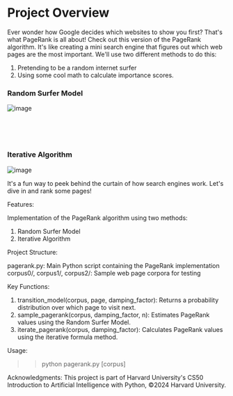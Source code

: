 <h1 align="left">Project Overview </h1>


<p align="left">Ever wonder how Google decides which websites to show you first? That's what PageRank is all about! Check out this version of the PageRank algorithm. It's like creating a mini search engine that figures out which web pages are the most important. We'll use two different methods to do this:

1) Pretending to be a random internet surfer
2) Using some cool math to calculate importance scores.

</p>



<h3 align="left">Random Surfer Model</h3>




![image](https://github.com/user-attachments/assets/a32f1446-1d79-4e6f-b003-452d0c10db80)

<br><br><br>


<h3 align="left">Iterative Algorithm</h3>

![image](https://github.com/user-attachments/assets/e2a5f460-d87a-4740-b99f-7d0d39f23a04)



It's a fun way to peek behind the curtain of how search engines work. Let's dive in and rank some pages!

Features:

Implementation of the PageRank algorithm using two methods:
1) Random Surfer Model
2) Iterative Algorithm

Project Structure:

pagerank.py: Main Python script containing the PageRank implementation
corpus0/, corpus1/, corpus2/: Sample web page corpora for testing

Key Functions:

1) transition_model(corpus, page, damping_factor): Returns a probability distribution over which page to visit next.
2) sample_pagerank(corpus, damping_factor, n): Estimates PageRank values using the Random Surfer Model.
3) iterate_pagerank(corpus, damping_factor): Calculates PageRank values using the iterative formula method.


Usage:
>> python pagerank.py [corpus]


Acknowledgments:
This project is part of Harvard University's CS50 Introduction to Artificial Intelligence with Python, ©2024 Harvard University.

